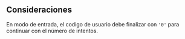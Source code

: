 ## Consideraciones

En modo de entrada, el codigo de usuario debe finalizar con ```'0'``` para continuar con el número de intentos.
